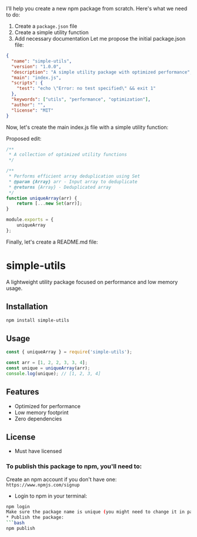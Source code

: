 I'll help you create a new npm package from scratch. Here's what we need to do:

1. Create a `package.json` file
2. Create a simple utility function
3. Add necessary documentation
Let me propose the initial package.json file:

```package.json
{
  "name": "simple-utils",
  "version": "1.0.0",
  "description": "A simple utility package with optimized performance",
  "main": "index.js",
  "scripts": {
    "test": "echo \"Error: no test specified\" && exit 1"
  },
  "keywords": ["utils", "performance", "optimization"],
  "author": "",
  "license": "MIT"
}
```
Now, let's create the main index.js file with a simple utility function:

Proposed edit:
```index.js
/**
 * A collection of optimized utility functions
 */

/**
 * Performs efficient array deduplication using Set
 * @param {Array} arr - Input array to deduplicate
 * @returns {Array} - Deduplicated array
 */
function uniqueArray(arr) {
    return [...new Set(arr)];
}

module.exports = {
    uniqueArray
};
```
Finally, let's create a README.md file:



# simple-utils

A lightweight utility package focused on performance and low memory usage.

## Installation

```bash
npm install simple-utils
```

## Usage

```javascript
const { uniqueArray } = require('simple-utils');

const arr = [1, 2, 2, 3, 3, 4];
const unique = uniqueArray(arr);
console.log(unique); // [1, 2, 3, 4]
```

## Features

- Optimized for performance
- Low memory footprint
- Zero dependencies

## License

* Must have licensed

### To publish this package to npm, you'll need to:

Create an npm account if you don't have one: `https://www.npmjs.com/signup`
* Login to npm in your terminal:
```bash
npm login
Make sure the package name is unique (you might need to change it in package.json)
* Publish the package:
```bash
npm publish
```
